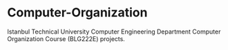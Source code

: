 # Computer-Organization
Istanbul Technical University Computer Engineering Department Computer Organization Course (BLG222E) projects.

